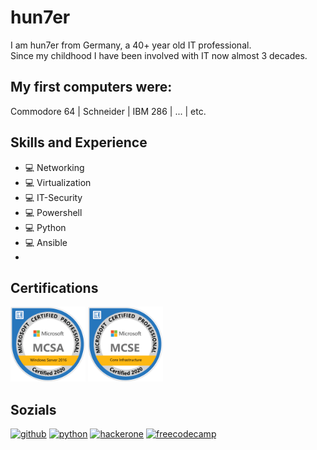 # hun7er
I am hun7er from Germany, a 40+ year old IT professional.  
Since my childhood I have been involved with IT now almost 3 decades.  

## My first computers were: 
Commodore 64 | Schneider | IBM 286 | ... | etc.

## Skills and Experience
* 💻 Networking
* 💻 Virtualization
* 💻 IT-Security
* 💻 Powershell
* 💻 Python
* 💻 Ansible
* 
## Certifications
[<img src='https://github.com/hun7erITSecurity/hun7erITSecurity/blob/main/MCSA-Windows%20Server%202016.png' alt='MCSA' height='120'>](https://github.com/hun7erITSecurity) 
[<img src='https://github.com/hun7erITSecurity/hun7erITSecurity/blob/main/MCSE-Core_Infrastructure.png' alt='MCSE' height='120'>](https://github.com/hun7erITSecurity) 

## Sozials
[<img src='https://cdn.jsdelivr.net/npm/simple-icons@3.0.1/icons/github.svg' alt='github' height='40'>](https://github.com/hun7erITSecurity)    [<img src='https://cdn.jsdelivr.net/npm/simple-icons@3.0.1/icons/python.svg' alt='python' height='40'>](python)   [<img src='https://cdn.jsdelivr.net/npm/simple-icons@3.0.1/icons/hackerone.svg' alt='hackerone' height='40'>](https://www.hackerone.com/)   [<img src='https://cdn.jsdelivr.net/npm/simple-icons@3.0.1/icons/freecodecamp.svg' alt='freecodecamp' height='40'>](https://www.freecodecamp.org/)  
